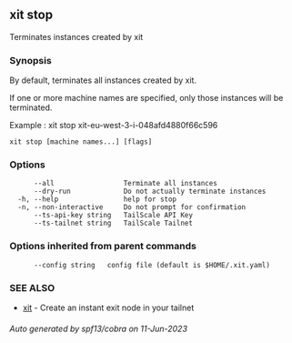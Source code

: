## xit stop

Terminates instances created by xit

### Synopsis

By default, terminates all instances created by xit. 

If one or more machine names are specified, only those instances will be terminated.

Example : xit stop xit-eu-west-3-i-048afd4880f66c596

```
xit stop [machine names...] [flags]
```

### Options

```
      --all                 Terminate all instances
      --dry-run             Do not actually terminate instances
  -h, --help                help for stop
  -n, --non-interactive     Do not prompt for confirmation
      --ts-api-key string   TailScale API Key
      --ts-tailnet string   TailScale Tailnet
```

### Options inherited from parent commands

```
      --config string   config file (default is $HOME/.xit.yaml)
```

### SEE ALSO

* [xit](xit.md)	 - Create an instant exit node in your tailnet

###### Auto generated by spf13/cobra on 11-Jun-2023
